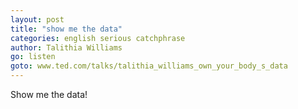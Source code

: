 ```yaml
---
layout: post
title: "show me the data"
categories: english serious catchphrase
author: Talithia Williams
go: listen
goto: www.ted.com/talks/talithia_williams_own_your_body_s_data
---
```

Show me the data!

